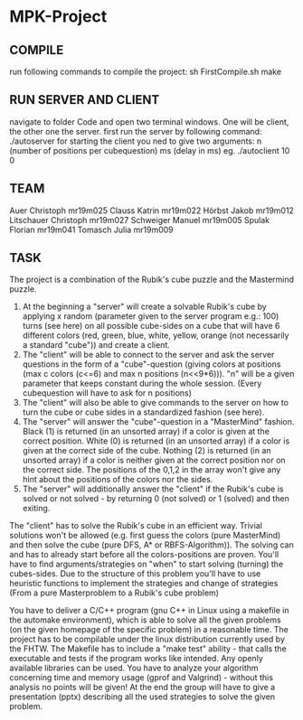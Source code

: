 # MPK-Project

## COMPILE 
run following commands to compile the project:
sh FirstCompile.sh
make 

## RUN SERVER AND CLIENT 
navigate to folder Code and open two terminal windows. One will be client, the other one the server.
first run the server by following command:
./autoserver
for starting the client you ned to give two arguments: n (number of positions per cubequestion) ms (delay in ms) 
eg.
./autoclient 10 0

## TEAM 
Auer Christoph		mr19m025
Clauss Katrin		mr19m022
Hörbst Jakob		mr19m012
Litschauer Christoph 	mr19m027
Schweiger Manuel 	mr19m005
Spulak Florian 		mr19m041
Tomasch Julia		mr19m009

## TASK
The project is a combination of the Rubik's cube puzzle and the Mastermind puzzle.
1) At the beginning a "server" will create a solvable Rubik's cube by applying x random (parameter given to the server program e.g.: 100) turns (see here) on all possible cube-sides on a cube that will have 6 different colors (red, green, blue, white, yellow, orange (not necessarily a standard "cube")) and create a client.
2) The "client" will be able to connect to the server and ask the server questions in the form of a "cube"-question (giving colors at positions (max c colors (c<=6) and max n positions (n<<9*6))). "n" will be a given parameter that keeps constant during the whole session. (Every cubequestion will have to ask for n positions)
3) The "client" will also be able to give commands to the server on how to turn the cube or cube sides in a standardized fashion (see here).
4) The "server" will answer the "cube"-question in a "MasterMind" fashion. Black (1) is returned (in an unsorted array) if a color is given at the correct position. White (0) is returned (in an unsorted array) if a color is given at the correct side of the cube. Nothing (2) is returned (in an unsorted array) if a color is neither given at the correct position nor on the correct side. The positions of the 0,1,2 in the array won't give any hint about the positions of the colors nor the sides.
5) The "server" will additionally answer the "client" if the Rubik's cube is solved or not solved - by returning 0 (not solved) or 1 (solved) and then exiting.

The "client" has to solve the Rubik's cube in an efficient way.
Trivial solutions won't be allowed (e.g. first guess the colors (pure MasterMind) and then solve the cube (pure DFS, A* or RBFS-Algorithm)). The solving can and has to already start before all the colors-positions are proven. 
You'll have to find arguments/strategies on "when" to start solving (turning) the cubes-sides.
Due to the structure of this problem you'll have to use heuristic functions to implement the strategies and change of strategies (From a pure Masterproblem to a Rubik's cube problem)

You have to deliver a C/C++ program (gnu C++ in Linux using a makefile in the automake environment), which is able to solve all the given problems (on the given homepage of the specific problem) in a reasonable time.
The project has to be compilable under the linux distribution currently used by the FHTW.
The Makefile has to include a "make test" ability - that calls the executable and tests if the program works like intended.
Any openly available libraries can be used.
You have to analyze your algorithm concerning time and memory usage (gprof and Valgrind) - without this analysis no points will be given!
At the end the group will have to give a presentation (pptx) describing all the used strategies to solve the given problem.



